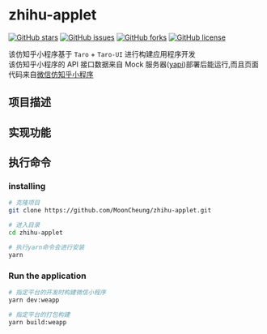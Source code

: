 <!--
 * @Description: my project
 * @Author: MoonCheung
 * @Github: https://github.com/MoonCheung
 * @Date: 2019-08-10 14:25:12
 * @LastEditors: MoonCheung
 * @LastEditTime: 2019-08-21 14:37:40
 -->

# zhihu-applet

[![GitHub stars](https://img.shields.io/github/stars/MoonCheung/zhihu-applet?style=flat-square)](https://github.com/MoonCheung/zhihu-applet/stargazers)
[![GitHub issues](https://img.shields.io/github/issues/MoonCheung/zhihu-applet?style=flat-square)](https://github.com/MoonCheung/zhihu-applet/issues)
[![GitHub forks](https://img.shields.io/github/forks/MoonCheung/zhihu-applet?style=flat-square)](https://github.com/MoonCheung/zhihu-applet/network)
[![GitHub license](https://img.shields.io/github/license/MoonCheung/zhihu-applet?style=flat-square)](https://github.com/MoonCheung/zhihu-applet/blob/master/LICENSE)

该仿知乎小程序基于 `Taro` + `Taro-UI` 进行构建应用程序开发 <br/>
该仿知乎小程序的 API 接口数据来自 Mock 服务器([yapi](https://hellosean1025.github.io/yapi/))部署后能运行,而且页面代码来自[微信仿知乎小程序](https://github.com/gxt19940130/demos/tree/master/weChatApp)

## 项目描述

## 实现功能

## 执行命令

### installing

```bash
# 克隆项目
git clone https://github.com/MoonCheung/zhihu-applet.git

# 进入目录
cd zhihu-applet

# 执行yarn命令会进行安装
yarn
```

### Run the application

```bash
# 指定平台的开发时构建微信小程序
yarn dev:weapp

# 指定平台的打包构建
yarn build:weapp
```
